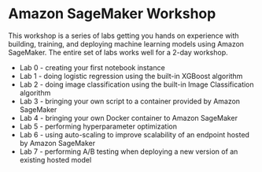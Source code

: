 # Amazon SageMaker Workshop
This workshop is a series of labs getting you hands on experience with building, training, and deploying machine 
learning models using Amazon SageMaker. The entire set of labs works well for a 2-day workshop.

- Lab 0 - creating your first notebook instance
- Lab 1 - doing logistic regression using the built-in XGBoost algorithm
- Lab 2 - doing image classification using the built-in Image Classification algorithm
- Lab 3 - bringing your own script to a container provided by Amazon SageMaker
- Lab 4 - bringing your own Docker container to Amazon SageMaker
- Lab 5 - performing hyperparameter optimization
- Lab 6 - using auto-scaling to improve scalability of an endpoint hosted by Amazon SageMaker
- Lab 7 - performing A/B testing when deploying a new version of an existing hosted model
